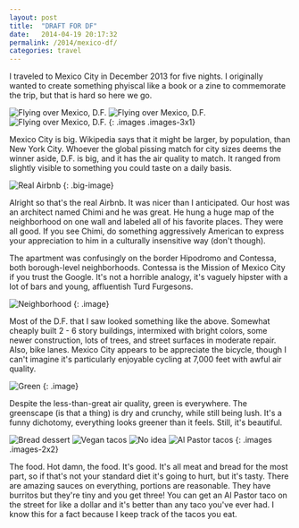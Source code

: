 ```yaml
---
layout: post
title:  "DRAFT FOR DF"
date:   2014-04-19 20:17:32
permalink: /2014/mexico-df/
categories: travel
---
```


I traveled to Mexico City in December 2013 for five nights. I originally wanted to create something phyiscal like a book or a zine to commemorate the trip, but that is hard so here we go.

![Flying over Mexico, D.F.](/img/df/01-01-s.jpg "Flying over DF")
![Flying over Mexico, D.F.](/img/df/01-02-s.jpg "Flying over DF")
![Flying over Mexico, D.F.](/img/df/01-03-s.jpg "Flying over DF")
{: .images .images-3x1}

Mexico City is big. Wikipedia says that it might be larger, by population, than New York City. Whoever the global pissing match for city sizes deems the winner aside, D.F. is big, and it has the air quality to match. It ranged from slightly visible to something you could taste on a daily basis.

![Real Airbnb](/img/df/03.jpg "Real Airbnb")
{: .big-image}

Alright so that's the real Airbnb. It was nicer than I anticipated. Our host was an architect named Chimi and he was great. He hung a huge map of the neighborhood on one wall and labeled all of his favorite places. They were all good. If you see Chimi, do something aggressively American to express your appreciation to him in a culturally insensitive way (don't though).

The apartment was confusingly on the border Hipodromo and Contessa, both borough-level neighborhoods. Contessa is the Mission of Mexico City if you trust the Google. It's not a horrible analogy, it's vaguely hipster with a lot of bars and young, affluentish Turd Furgesons.

![Neighborhood](/img/df/04.jpg "Neighborhood")
{: .image}

Most of the D.F. that I saw looked something like the above. Somewhat cheaply built 2 - 6 story buildings, intermixed with bright colors, some newer construction, lots of trees, and street surfaces in moderate repair. Also, bike lanes. Mexico City appears to be appreciate the bicycle, though I can't imagine it's particularly enjoyable cycling at 7,000 feet with awful air quality.

![Green](/img/df/05.jpg "Green")
{: .image}

Despite the less-than-great air quality, green is everywhere. The greenscape (is that a thing) is dry and crunchy, while still being lush. It's a funny dichotomy, everything looks greener than it feels. Still, it's beautiful.

![Bread dessert](/img/df/06-s.jpg "Bread dessert")
![Vegan tacos](/img/df/07-s.jpg "Vegan tacos")
![No idea](/img/df/09-s.jpg "No idea")
![Al Pastor tacos](/img/df/08-s.jpg "Al Pastor tacos")
{: .images .images-2x2}

The food. Hot damn, the food. It's good. It's all meat and bread for the most part, so if that's not your standard diet it's going to hurt, but it's tasty. There are amazing sauces on everything, portions are reasonable. They have burritos but they're tiny and you get three! You can get an Al Pastor taco on the street for like a dollar and it's better than any taco you've ever had. I know this for a fact because I keep track of the tacos you eat.